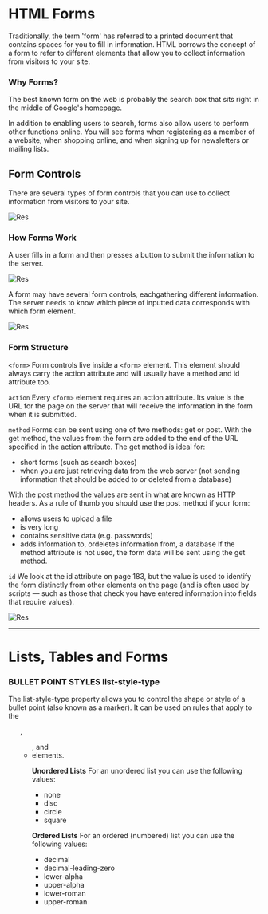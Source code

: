 # HTML Forms

Traditionally, the term 'form' has referred to a printed document that contains spaces for you to fill in information. HTML borrows the concept of a form to refer to different elements that allow you to collect information from visitors to your site.

### Why Forms?

The best known form on the web is probably the search box that sits right in the middle of Google's homepage.

In addition to enabling users to search, forms also allow users to perform other functions online. You will see forms when registering as a member of a website, when shopping online, and when signing up for
newsletters or mailing lists.

## Form Controls

There are several types of form controls that you can use to collect information from visitors
to your site.

![Res](images/fc.jpg)


### How Forms Work

A user fills in a form and then presses a button to submit the information to the server.

![Res](images/fw.jpg)

A form may have several form controls, eachgathering different information. The server
needs to know which piece of inputted data corresponds with which form element.

![Res](images/fd.jpg)


### Form Structure

`<form>`
Form controls live inside a `<form>` element. This element should always carry the action
attribute and will usually have a method and id attribute too.


`action`
Every `<form>` element requires an action attribute. Its value is the URL for the page on the
server that will receive the information in the form when it is submitted.

`method`
Forms can be sent using one of two methods: get or post. With the get method, the values from the form are added to the end of the URL specified in the action attribute. The get method is ideal for:
* short forms (such as search boxes)
* when you are just retrieving data from the web server (not sending information that 
should be added to or deleted from a database)


With the post method the values are sent in what are known as HTTP headers. As a rule of thumb you should use the post method if your form:
* allows users to upload a file
* is very long
* contains sensitive data (e.g. passwords)
* adds information to, ordeletes information from, a database If the method attribute is not
used, the form data will be sent using the get method.

`id`
We look at the id attribute on page 183, but the value is used to identify the form distinctly from other elements on the page (and is often used by scripts — such as those that check you have
entered information into fields that require values).


![Res](images/fs.jpg)

---

# Lists, Tables and Forms

### BULLET POINT STYLES list-style-type

The list-style-type property allows you to control the shape or style of a bullet point (also
known as a marker). It can be used on rules that apply to the <ol>, <ul>, and <li> elements.

**Unordered Lists**
For an unordered list you can use the following values:
* none
* disc
* circle
* square

**Ordered Lists**
For an ordered (numbered) list you can use the following values:

* decimal
* decimal-leading-zero
* lower-alpha
* upper-alpha
* lower-roman
* upper-roman
